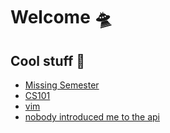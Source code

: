# Welcome :flying_saucer:
## Cool stuff :dart:
* [Missing Semester](https://missing.csail.mit.edu/)
* [CS101](https://web.stanford.edu/class/cs101/index.html)
* [vim](https://www.youtube.com/watch?v=dQw4w9WgXcQ)
* [nobody introduced me to the api](https://www.robinwieruch.de/what-is-an-api-javascript/)

